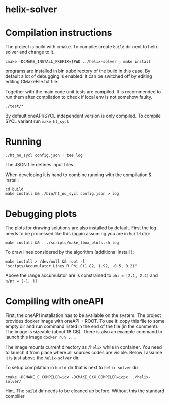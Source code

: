 # helix-solver

# Compilation instructions
The project is build with cmake.
To compile: create `build` dir next to helix-solver and change to it.
```
cmake -DCMAKE_INSTALL_PREFIX=$PWD ../helix-solver ; make install
```
programs are installed in bin subdirectory of the build in this case.
By default a lot of debugging is enabled.
It can be switched off by editing editing CMakeFile.txt file.

Together with the main code unit tests are compiled.
It is recommended to run them after compilation to check if local env is not somehow faulty.
```
./test/*
```

By default oneAPI/SYCL independent version is only compiled.
To compile SYCL variant run `make ht_sycl`

# Running
```
./ht_no_sycl config.json | tee log
```
The JSON file defines input files.

When developing it is hand to combine running with the compilation & install:
```
cd build
make install && ./bin/ht_no_sycl config.json > log
```

# Debugging plots
The plots for drawing solutions are also installed by default.
First the log needs to be processed like this (again assuming you are in `build` dir):
```
make install && . ./scripts/make_tbox_plots.sh log
```
To draw lines considered by the algorithm (additional install ):
```
make install > /dev/null && root -l "scripts/Accumulator_Lines_R_Phi.C(1.82, 1.92, -0.5, 0.2)"
```
Above the range accumulator are is constrained to `phi = [2.1, 2.4]` and `q/pt = [-1, 1]`.


# Compiling with oneAPI
First, the oneAPI installation has to be available on the system.
The project provides docker image with oneAPI + ROOT.
To use it: copy this file to some empty dir and run command listed in the end of the file (in the comment). The image is sizeable (about 18 GB).
There is also an example command to launch this image `docker run ...`.

The image mounts current directory as `/helix` while in container. You need to launch it from place where all sources codes are visible. Below I assume it is just above the `helix-solver` dir.

To setup compilation in `build` dir that is next to `helix-solver` dir:
```
cmake -DCMAKE_C_COMPILER=icx -DCMAKE_CXX_COMPILER=icpx ../helix-solver/
```
Hint. The `build` dir needs to be cleaned up before. Without this the standard compliler



